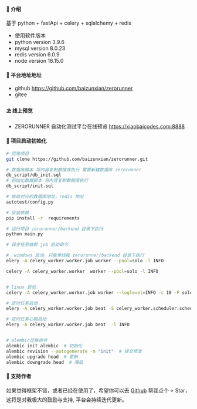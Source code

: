 
#### 🌈 介绍

基于 python + fastApi + celery + sqlalchemy + redis

- 使用软件版本
- python version 3.9.6
- mysql version 8.0.23
- redis version 6.0.9
- node version 18.15.0

#### 💒 平台地址地址
- github 
https://github.com/baizunxian/zerorunner
- gitee

#### ⛱️ 线上预览

- ZERORUNNER 自动化测试平台在线预览 <a href="https://xiaobaicodes.com:8888" target="_blank">https://xiaobaicodes.com:8888</a>


#### 🚧 项目启动初始化

```bash
# 克隆项目
git clone https://github.com/baizunxian/zerorunner.git

# 数据库脚本 将内容复制数据库执行 需要新建数据库 zerorunner
db_script/db_init.sql
# 初始化数据脚本 将内容复制数据库执行 
db_script/init.sql  

# 修改对应的数据库地址，redis 地址
autotest/config.py

# 安装依赖
pip install -r  requirements

# 运行项目 zerorunner/backend 目录下执行
python main.py

# 异步任务依赖 job 启动命令

#  windows 启动，只能单线程 zerorunner/backend 目录下执行
elery -A celery_worker.worker.job worker --pool=solo -l INFO 

celery -A celery_worker.worker  worker --pool=solo -l INFO 


# linux 启动
celery -A celery_worker.worker.job worker --loglevel=INFO -c 10 -P solo -n zerorunner-job-worker

# 定时任务启动
elery -A celery_worker.worker.job beat -S celery_worker.scheduler.schedulers:DatabaseScheduler -l INFO

# 定时任务心跳启动
elery -A celery_worker.worker.job beat  -l INFO 


# alembic迁移命令
alembic init alembic  # 初始化
alembic revision --autogenerate -m "init"  # 提交修改
alembic upgrade head  # 更新
alembic downgrade head  # 降级

```

#### 💌 支持作者

如果觉得框架不错，或者已经在使用了，希望你可以去 <a target="_blank" href="https://github.com/baizunxian/zerorunner">Github</a> 帮我点个 ⭐ Star，这将是对我极大的鼓励与支持, 平台会持续迭代更新。
